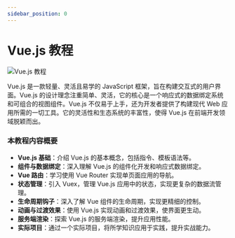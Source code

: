```yaml
---
sidebar_position: 0
---
```


# Vue.js 教程

![Vue.js 教程](https://static.getiot.tech/cover-vue-tutorial.webp#center)

Vue.js 是一款轻量、灵活且易学的 JavaScript 框架，旨在构建交互式的用户界面。Vue.js 的设计理念注重简单、灵活，它的核心是一个响应式的数据绑定系统和可组合的视图组件。Vue.js 不仅易于上手，还为开发者提供了构建现代 Web 应用所需的一切工具。它的灵活性和生态系统的丰富性，使得 Vue.js 在前端开发领域脱颖而出。

### 本教程内容概要

- **Vue.js 基础**：介绍 Vue.js 的基本概念，包括指令、模板语法等。
- **组件与数据绑定**：深入理解 Vue.js 的组件化开发和响应式数据绑定。
- **Vue 路由**：学习使用 Vue Router 实现单页面应用的导航。
- **状态管理**：引入 Vuex，管理 Vue.js 应用中的状态，实现更复杂的数据流管理。
- **生命周期钩子**：深入了解 Vue 组件的生命周期，实现更精细的控制。
- **动画与过渡效果**：使用 Vue.js 实现动画和过渡效果，使界面更生动。
- **服务端渲染**：探索 Vue.js 的服务端渲染，提升应用性能。
- **实际项目**：通过一个实际项目，将所学知识应用于实践，提升实战能力。
